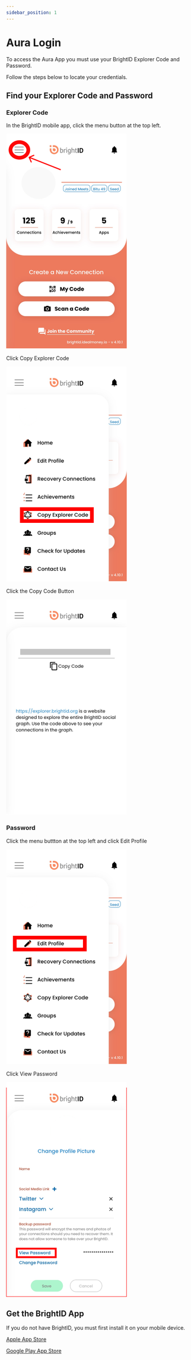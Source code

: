 ```yaml
---
sidebar_position: 1
---
```


# Aura Login

To access the Aura App you must use your BrightID Explorer Code and Password.

Follow the steps below to locate your credentials.

## Find your Explorer Code and Password

### Explorer Code
In the BrightID mobile app, click the menu button at the top left. 

![Example banner](../../static/img/bid-inst-menu-btn.png)

Click Copy Explorer Code

![Example banner](../../static/img/bid-inst-menu.png)

Click the Copy Code Button

![Example banner](../../static/img/bid-inst-explorer-code.png)


### Password

Click the menu buttton at the top left and click Edit Profile

![Example banner](../../static/img/bid-inst-menu-profile.png)

Click View Password

![Example banner](../../static/img/bid-inst-profile.png)

## Get the BrightID App

If you do not have BrightID, you must first install it on your mobile device.

[Apple App Store](https://apps.apple.com/us/app/brightid/id1428946820)

[Google Play App Store](https://play.google.com/store/apps/details?id=org.brightid)
